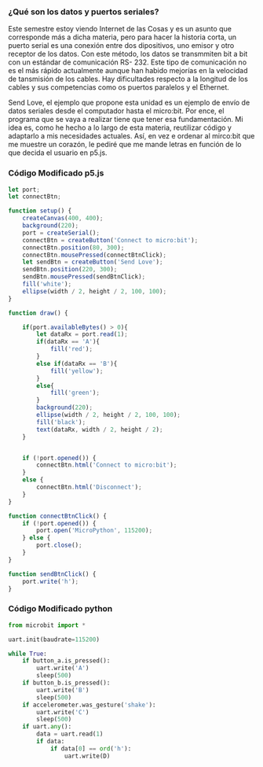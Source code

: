 ### ¿Qué son los datos y puertos seriales?

Este semestre estoy viendo Internet de las Cosas y es un asunto que corresponde más a dicha materia, pero para hacer la historia corta, un puerto serial es una conexión entre
dos dipositivos, uno emisor y otro receptor de los datos. Con este método, los datos se transmmiten bit a bit con un estándar de comunicación RS- 232. Este tipo de comunicación
no es el más rápido actualmente aunque han habido mejorías en la velocidad de tansmisión de los cables. Hay dificultades respecto a la longitud de los cables y sus competencias 
como os puertos paralelos y el Ethernet. 

Send Love, el ejemplo que propone esta unidad es un ejemplo de envío de datos seriales desde el computador hasta el micro:bit. Por ence, el programa que se vaya a realizar tiene 
que tener esa fundamentación. Mi idea es, como he hecho a lo largo de esta materia, reutilizar código y adaptarlo a mis necesidades actuales. Así, en vez e ordenar al mirco:bit
que me muestre un corazón, le pediré que me mande letras en función de lo que decida el usuario en p5.js.

### Código Modificado p5.js

```js
let port;
let connectBtn;

function setup() {
    createCanvas(400, 400);
    background(220);
    port = createSerial();
    connectBtn = createButton('Connect to micro:bit');
    connectBtn.position(80, 300);
    connectBtn.mousePressed(connectBtnClick);
    let sendBtn = createButton('Send Love');
    sendBtn.position(220, 300);
    sendBtn.mousePressed(sendBtnClick);
    fill('white');
    ellipse(width / 2, height / 2, 100, 100);
}

function draw() {

    if(port.availableBytes() > 0){
        let dataRx = port.read(1);
        if(dataRx == 'A'){
            fill('red');
        }
        else if(dataRx == 'B'){
            fill('yellow');
        }
        else{
            fill('green');
        }
        background(220);
        ellipse(width / 2, height / 2, 100, 100);
        fill('black');
        text(dataRx, width / 2, height / 2);
    }


    if (!port.opened()) {
        connectBtn.html('Connect to micro:bit');
    }
    else {
        connectBtn.html('Disconnect');
    }
}

function connectBtnClick() {
    if (!port.opened()) {
        port.open('MicroPython', 115200);
    } else {
        port.close();
    }
}

function sendBtnClick() {
    port.write('h');
}
```

### Código Modificado python

```py
from microbit import *

uart.init(baudrate=115200)

while True:
    if button_a.is_pressed():
        uart.write('A')
        sleep(500)
    if button_b.is_pressed():
        uart.write('B')
        sleep(500)
    if accelerometer.was_gesture('shake'):
        uart.write('C')
        sleep(500)
    if uart.any():
        data = uart.read(1)
        if data:
            if data[0] == ord('h'):
                uart.write(D)
```
